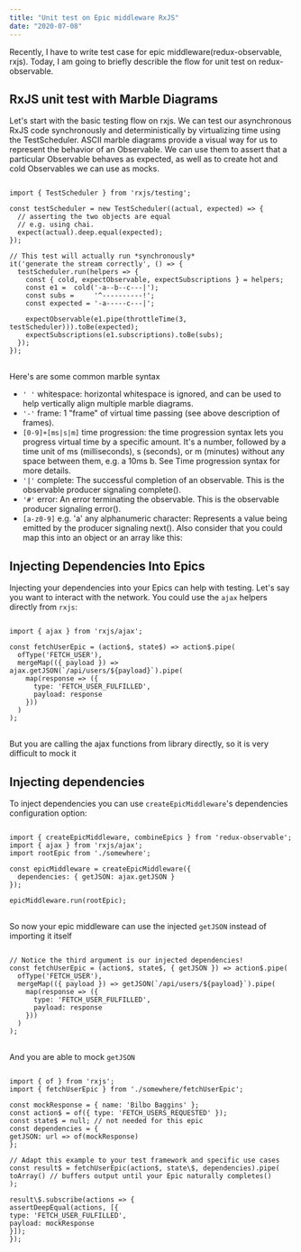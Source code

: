 ```yaml
---
title: "Unit test on Epic middleware RxJS"
date: "2020-07-08"
---
```


Recently, I have to write test case for epic middleware(redux-observable, rxjs). Today, I am going to briefly describle the flow for unit test on redux-observable.

## RxJS unit test with Marble Diagrams

Let's start with the basic testing flow on rxjs. We can test our asynchronous RxJS code synchronously and deterministically by virtualizing time using the TestScheduler. ASCII marble diagrams provide a visual way for us to represent the behavior of an Observable. We can use them to assert that a particular Observable behaves as expected, as well as to create hot and cold Observables we can use as mocks.

<pre class=" language-javascript">
<code class=" language-javascript">
import { TestScheduler } from 'rxjs/testing';
 
const testScheduler = new TestScheduler((actual, expected) => {
  // asserting the two objects are equal
  // e.g. using chai.
  expect(actual).deep.equal(expected);
});
 
// This test will actually run *synchronously*
it('generate the stream correctly', () => {
  testScheduler.run(helpers => {
    const { cold, expectObservable, expectSubscriptions } = helpers;
    const e1 =  cold('-a--b--c---|');
    const subs =     '^----------!';
    const expected = '-a-----c---|';
 
    expectObservable(e1.pipe(throttleTime(3, testScheduler))).toBe(expected);
    expectSubscriptions(e1.subscriptions).toBe(subs);
  });
});
</code>
</pre>

Here's are some common marble syntax

- <code class=" language-javascript">' '</code> whitespace: horizontal whitespace is ignored, and can be used to help vertically align multiple marble diagrams.
- <code class=" language-javascript">'-'</code> frame: 1 "frame" of virtual time passing (see above description of frames).
- <code class=" language-javascript">[0-9]+[ms|s|m]</code> time progression: the time progression syntax lets you progress virtual time by a specific amount. It's a number, followed by a time unit of ms (milliseconds), s (seconds), or m (minutes) without any space between them, e.g. a 10ms b. See Time progression syntax for more details.
- <code class=" language-javascript">'|'</code> complete: The successful completion of an observable. This is the observable producer signaling complete().
- <code class=" language-javascript">'#'</code> error: An error terminating the observable. This is the observable producer signaling error().
- <code class=" language-javascript">[a-z0-9]</code> e.g. 'a' any alphanumeric character: Represents a value being emitted by the producer signaling next(). Also consider that you could map this into an object or an array like this:

## Injecting Dependencies Into Epics

Injecting your dependencies into your Epics can help with testing. Let's say you want to interact with the network. You could use the <code class=" language-javascript">ajax</code> helpers directly from <code class=" language-javascript">rxjs</code>:

<pre class=" language-javascript">
<code class=" language-javascript">
import { ajax } from 'rxjs/ajax';

const fetchUserEpic = (action$, state$) => action$.pipe(
  ofType('FETCH_USER'),
  mergeMap(({ payload }) => ajax.getJSON(`/api/users/${payload}`).pipe(
    map(response => ({
      type: 'FETCH_USER_FULFILLED',
      payload: response
    }))
  )
);
</code>
</pre>

But you are calling the ajax functions from library directly, so it is very difficult to mock it

## Injecting dependencies

To inject dependencies you can use <code class=" language-javascript">createEpicMiddleware</code>'s dependencies configuration option:

<pre class=" language-javascript">
<code class=" language-javascript">
import { createEpicMiddleware, combineEpics } from 'redux-observable';
import { ajax } from 'rxjs/ajax';
import rootEpic from './somewhere';

const epicMiddleware = createEpicMiddleware({
  dependencies: { getJSON: ajax.getJSON }
});

epicMiddleware.run(rootEpic);
</code>
</pre>


So now your epic middleware can use the injected <code class="language-javascript">getJSON</code> instead of importing it itself

<pre class=" language-javascript">
<code class=" language-javascript">
// Notice the third argument is our injected dependencies!
const fetchUserEpic = (action$, state$, { getJSON }) => action$.pipe(
  ofType('FETCH_USER'),
  mergeMap(({ payload }) => getJSON(`/api/users/${payload}`).pipe(
    map(response => ({
      type: 'FETCH_USER_FULFILLED',
      payload: response
    }))
  )
);
</code>
</pre>
And you are able to mock <code class="language-javascript">getJSON</code>
<pre class=" language-javascript">
<code class=" language-javascript">
import { of } from 'rxjs';
import { fetchUserEpic } from './somewhere/fetchUserEpic';

const mockResponse = { name: 'Bilbo Baggins' };
const action$ = of({ type: 'FETCH_USERS_REQUESTED' });
const state$ = null; // not needed for this epic
const dependencies = {
getJSON: url => of(mockResponse)
};

// Adapt this example to your test framework and specific use cases
const result$ = fetchUserEpic(action$, state\$, dependencies).pipe(
toArray() // buffers output until your Epic naturally completes()
);

result\$.subscribe(actions => {
assertDeepEqual(actions, [{
type: 'FETCH_USER_FULFILLED',
payload: mockResponse
}]);
});
</code>
</pre>